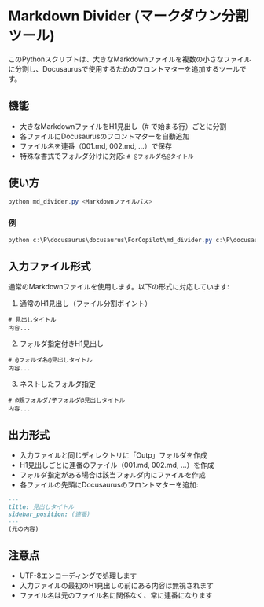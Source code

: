 # Markdown Divider (マークダウン分割ツール)

このPythonスクリプトは、大きなMarkdownファイルを複数の小さなファイルに分割し、Docusaurusで使用するためのフロントマターを追加するツールです。

## 機能

- 大きなMarkdownファイルをH1見出し（# で始まる行）ごとに分割
- 各ファイルにDocusaurusのフロントマターを自動追加
- ファイル名を連番（001.md, 002.md, ...）で保存
- 特殊な書式でフォルダ分けに対応: `# @フォルダ名@タイトル`

## 使い方

```powershell
python md_divider.py <Markdownファイルパス>
```

### 例

```powershell
python c:\P\docusaurus\docusaurus\ForCopilot\md_divider.py c:\P\docusaurus\docusaurus\ForCopilot\tmp\test_document.md
```

## 入力ファイル形式

通常のMarkdownファイルを使用します。以下の形式に対応しています:

1. 通常のH1見出し（ファイル分割ポイント）
```
# 見出しタイトル
内容...
```

2. フォルダ指定付きH1見出し
```
# @フォルダ名@見出しタイトル
内容...
```

3. ネストしたフォルダ指定
```
# @親フォルダ/子フォルダ@見出しタイトル
内容...
```

## 出力形式

- 入力ファイルと同じディレクトリに「Outp」フォルダを作成
- H1見出しごとに連番のファイル（001.md, 002.md, ...）を作成
- フォルダ指定がある場合は該当フォルダ内にファイルを作成
- 各ファイルの先頭にDocusaurusのフロントマターを追加:

```markdown
---
title: 見出しタイトル
sidebar_position: (連番)
---
(元の内容)
```

## 注意点

- UTF-8エンコーディングで処理します
- 入力ファイルの最初のH1見出しの前にある内容は無視されます
- ファイル名は元のファイル名に関係なく、常に連番になります
